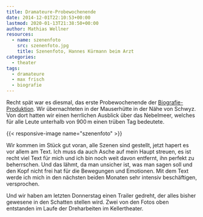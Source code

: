 ```yaml
---
title: Dramateure-Probewochenende
date: 2014-12-01T22:10:53+00:00
lastmod: 2020-01-13T21:38:50+00:00
author: Mathias Wellner
resources:
  - name: szenenfoto
    src: szenenfoto.jpg
    title: Szenenfoto, Hannes Kürmann beim Arzt
categories:
  - theater
tags:
  - dramateure
  - max frisch
  - biografie
---
```

Recht spät war es diesmal, das erste Probewochenende der <a href="http://dramateure.ch/wordpress/produktionen/biografie-ein-spiel/" target="_blank">Biografie-Produktion</a>. Wir übernachteten in der Mauserhütte in der Nähe von Schwyz. Von dort hatten wir einen herrlichen Ausblick über das Nebelmeer, welches für alle Leute unterhalb von 900&thinsp;m einen trüben Tag bedeutete. 
<!--more-->

{{< responsive-image name="szenenfoto" >}}

Wir kommen im Stück gut voran, alle Szenen sind gestellt, jetzt hapert es vor allem am Text. Ich muss da auch Asche auf mein Haupt streuen, es ist recht viel Text für mich und ich bin noch weit davon entfernt, ihn perfekt zu beherrschen. Und das lähmt, da man unsicher ist, was man sagen soll und den Kopf nicht frei hat für die Bewegungen und Emotionen. Mit dem Text werde ich mich in den nächsten beiden Monaten sehr intensiv beschäftigen, versprochen. 

Und wir haben am letzten Donnerstag einen Trailer gedreht, der alles bisher gewesene in den Schatten stellen wird. Zwei von den Fotos oben entstanden im Laufe der Dreharbeiten im Kellertheater.